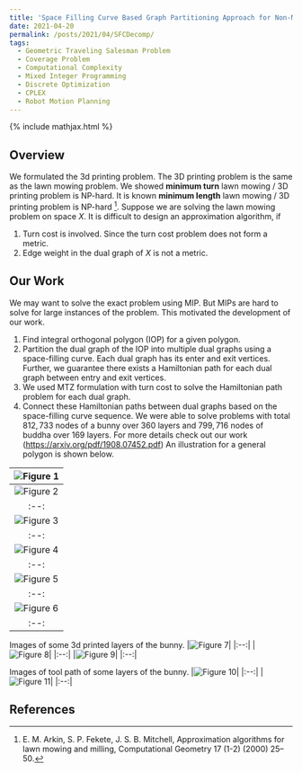 ```yaml
---
title: 'Space Filling Curve Based Graph Partitioning Approach for Non-Metric Lawn Mowing And 3D Printing Problems'
date: 2021-04-20
permalink: /posts/2021/04/SFCDecomp/
tags:
  - Geometric Traveling Salesman Problem
  - Coverage Problem
  - Computational Complexity
  - Mixed Integer Programming
  - Discrete Optimization
  - CPLEX
  - Robot Motion Planning
---
```


{% include mathjax.html %}

## Overview ##

We formulated the 3d printing problem. The 3D printing problem is the same as the lawn mowing problem. We showed **minimum turn** lawn mowing / 3D printing  problem is NP-hard. It is known
**minimum length** lawn mowing / 3D printing  problem is NP-hard [^Ar2000]. Suppose we are solving the lawn mowing problem on space $X$. It is difficult to design an approximation algorithm,
if 
1. Turn cost is involved. Since the turn cost problem does not form a metric.
2. Edge weight in the dual graph of $X$ is not a metric.


 
## Our Work ##

We may want to solve the exact problem using MIP. But MIPs are hard to solve for large instances of the problem. This motivated the development of our work.
1. Find integral orthogonal polygon (IOP) for a given polygon.
2. Partition the dual graph of the IOP into multiple dual graphs using a space-filling curve. Each dual graph has its enter and exit vertices. Further, we guarantee there exists a 
Hamiltonian path for each dual graph between entry and exit vertices.  
3. We used MTZ formulation with turn cost to solve the Hamiltonian path problem for each dual graph.
4. Connect these Hamiltonian paths between dual graphs based on the space-filling curve sequence. 
We were able to solve problems with total $812,733$ nodes of a bunny over $360$ layers and $799,716$ nodes of buddha over $169$ layers. 
For more details check out our work (https://arxiv.org/pdf/1908.07452.pdf)
An illustration for a general polygon is shown below.
 
|![Figure 1]( https://pragup.github.io/images/SFCDecomp_Figure_1.png)| 
|:--:| 
|![Figure 2]( https://pragup.github.io/images/SFCDecomp_Figure_2.png)| 
|:--:|
|![Figure 3]( https://pragup.github.io/images/SFCDecomp_Figure_3.png)| 
|:--:|
|![Figure 4]( https://pragup.github.io/images/SFCDecomp_Figure_4.png)| 
|:--:|
|![Figure 5]( https://pragup.github.io/images/SFCDecomp_Figure_5.png)| 
|:--:|
|![Figure 6]( https://pragup.github.io/images/SFCDecomp_Figure_6.png)| 
|:--:|

Images of some 3d printed layers of the bunny.
|![Figure 7]( https://pragup.github.io/images/SFCDecomp_Figure_7.png)| 
|:--:| 
|![Figure 8]( https://pragup.github.io/images/SFCDecomp_Figure_9.png)| 
|:--:|
|![Figure 9]( https://pragup.github.io/images/SFCDecomp_Figure_10.png)| 
|:--:|

Images of tool path of some layers of the bunny. 
|![Figure 10]( https://pragup.github.io/images/SFCDecomp_Figure_8.png)| 
|:--:|
|![Figure 11]( https://pragup.github.io/images/SFCDecomp_Figure_12.png)| 
|:--:|  


## References ##

[^Ar2000]: E. M. Arkin, S. P. Fekete, J. S. B. Mitchell, Approximation algorithms for lawn mowing and milling, Computational Geometry 17 (1-2) (2000) 25–50.
